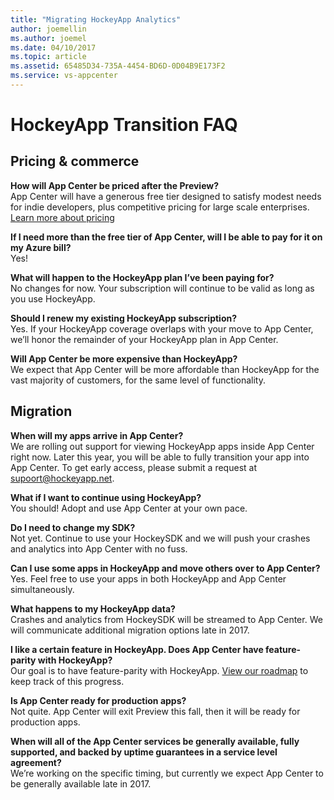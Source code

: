 ```yaml
---
title: "Migrating HockeyApp Analytics"
author: joemellin
ms.author: joemel
ms.date: 04/10/2017
ms.topic: article
ms.assetid: 65485D34-735A-4454-BD6D-0D04B9E173F2
ms.service: vs-appcenter
---
```


# HockeyApp Transition FAQ

## Pricing & commerce

**How will App Center be priced after the Preview?**<br>
App Center will have a generous free tier designed to satisfy modest needs for indie developers, plus competitive pricing for large scale enterprises. [Learn more about pricing](~/general/pricing.md)

**If I need more than the free tier of App Center, will I be able to pay for it on my Azure bill?**<br>
Yes!

**What will happen to the HockeyApp plan I’ve been paying for?**<br>
No changes for now. Your subscription will continue to be valid as long as you use HockeyApp.

**Should I renew my existing HockeyApp subscription?**<br>
Yes. If your HockeyApp coverage overlaps with your move to App Center, we’ll honor the remainder of your HockeyApp plan in App Center.

**Will App Center be more expensive than HockeyApp?**<br>
We expect that App Center will be more affordable than HockeyApp for the vast majority of customers, for the same level of functionality.

## Migration

**When will my apps arrive in App Center?**<br>
We are rolling out support for viewing HockeyApp apps inside App Center right now. Later this year, you will be able to fully transition your app into App Center. To get early access, please submit a request at supoort@hockeyapp.net.

**What if I want to continue using HockeyApp?**<br>
You should! Adopt and use App Center at your own pace.

**Do I need to change my SDK?**<br>
Not yet. Continue to use your HockeySDK and we will push your crashes and analytics into App Center with no fuss.

**Can I use some apps in HockeyApp and move others over to App Center?**<br>
Yes. Feel free to use your apps in both HockeyApp and App Center simultaneously.

**What happens to my HockeyApp data?**<br>
Crashes and analytics from HockeySDK will be streamed to App Center. We will communicate additional migration options late in 2017.

**I like a certain feature in HockeyApp. Does App Center have feature-parity with HockeyApp?**<br>
Our goal is to have feature-parity with HockeyApp. [View our roadmap](~/general/roadmap.md) to keep track of this progress.

**Is App Center ready for production apps?**<br>
Not quite. App Center will exit Preview this fall, then it will be ready for production apps.

**When will all of the App Center services be generally available, fully supported, and backed by uptime guarantees in a service level agreement?**<br>
We’re working on the specific timing, but currently we expect App Center to be generally available late in 2017.

